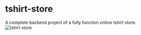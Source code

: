 # tshirt-store
A complete backend project of a fully function online tshirt store.
![tshirt store](https://user-images.githubusercontent.com/90528763/189212383-a9e21cc2-0078-4ec1-a803-af916eac2a66.jpg)
